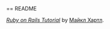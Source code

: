 == README

[*Ruby on Rails Tutorial*](http://railstutorial.org/)
by [Майкл Хартл](http://michaelhartl.com/).



